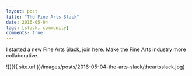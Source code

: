 ```yaml
---
layout: post
title: "The Fine Arts Slack"
date: 2016-05-04
tags: [slack, community]
comments: true
---
```

I started a new Fine Arts Slack, join [here](http://thearts.herokuapp.com).
Make the Fine Arts industry more collaborative.

![]({{ site.url }}/images/posts/2016-05-04-the-arts-slack/theartsslack.jpg)

